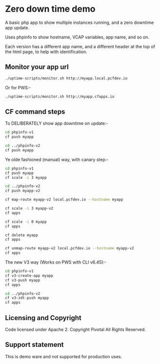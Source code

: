 # Zero down time demo

A basic php app to show multiple instances running, and a zero downtime app update.

Uses phpinfo to show hostname, VCAP variables, app name, and so on.

Each version has a different app name, and a different header at the top of the html page, to help with identification.

## Monitor your app url

```sh
./uptime-scripts/monitor.sh http://myapp.local.pcfdev.io
```
Or for PWS:-
```sh
./uptime-scripts/monitor.sh http://myapp.cfapps.io
```


## CF command steps

To DELIBERATELY show app downtime on update:-

```sh
cd phpinfo-v1
cf push myapp

cd ../phpinfo-v2
cf push myapp
```

Ye olde fashioned (manual) way, with canary step:-

```sh
cd phpinfo-v1
cf push myapp
cf scale -i 3 myapp

cd ../phpinfo-v2
cf push myapp-v2

cf map-route myapp-v2 local.pcfdev.io --hostname myapp

cf scale -i 3 myapp-v2
cf apps

cf scale -i 0 myapp
cf apps

cf delete myapp
cf apps

cf unmap-route myapp-v2 local.pcfdev.io --hostname myapp-v2
cf apps
```

The new V3 way (Works on PWS with CLI v6.45):-

```sh
cd phpinfo-v1
cf v3-create-app myapp
cf v3-push myapp
cf apps

cd ../phpinfo-v2
cf v3-zdt-push myapp
cf apps

```

## Licensing and Copyright

Code licensed under Apache 2. Copyright Pivotal All Rights Reserved.

## Support statement

This is demo ware and not supported for production uses.
